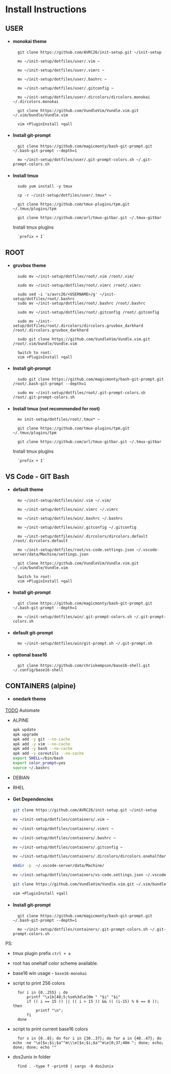 # Install Instructions

## USER
* #### monokai theme

        git clone https://github.com/AVRC26/init-setup.git ~/init-setup

        mv ~/init-setup/dotfiles/user/.vim ~
        
        mv ~/init-setup/dotfiles/user/.vimrc ~

        mv ~/init-setup/dotfiles/user/.bashrc ~

        mv ~/init-setup/dotfiles/user/.gitconfig ~

        mv ~/init-setup/dotfiles/user/.dircolors/dircolors.monokai ~/.dircolors.monokai

        git clone https://github.com/VundleVim/Vundle.vim.git ~/.vim/bundle/Vundle.vim

        vim +PluginInstall +qall

* #### Install git-prompt

        git clone https://github.com/magicmonty/bash-git-prompt.git ~/.bash-git-prompt --depth=1

        mv ~/init-setup/dotfiles/user/.git-prompt-colors.sh ~/.git-prompt-colors.sh


* #### Install tmux
        sudo yum install -y tmux

        cp -r ~/init-setup/dotfiles/user/.tmux* ~

        git clone https://github.com/tmux-plugins/tpm.git ~/.tmux/plugins/tpm

        git clone https://github.com/arl/tmux-gitbar.git ~/.tmux-gitbar

    Install tmux plugins

        `prefix + I`

## ROOT
* #### gruvbox theme

        sudo mv ~/init-setup/dotfiles/root/.vim /root/.vim/
        
        sudo mv ~/init-setup/dotfiles/root/.vimrc /root/.vimrc

        sudo sed -i 's/avrc26/<USERNAME>/g' ~/init-setup/dotfiles/root/.bashrc        
        sudo mv ~/init-setup/dotfiles/root/.bashrc /root/.bashrc

        sudo mv ~/init-setup/dotfiles/root/.gitconfig /root/.gitconfig

        sudo mv ~/init-setup/dotfiles/root/.dircolors/dircolors.gruvbox_darkhard /root/.dircolors.gruvbox_darkhard

        sudo git clone https://github.com/VundleVim/Vundle.vim.git /root/.vim/bundle/Vundle.vim

        Switch to root:
        vim +PluginInstall +qall

* #### Install git-prompt

        sudo git clone https://github.com/magicmonty/bash-git-prompt.git /root/.bash-git-prompt --depth=1

        sudo mv ~/init-setup/dotfiles/root/.git-prompt-colors.sh /root/.git-prompt-colors.sh

* #### Install tmux (not recommended for root)

        mv init-setup/dotfiles/root/.tmux* ~

        git clone https://github.com/tmux-plugins/tpm.git ~/.tmux/plugins/tpm

        git clone https://github.com/arl/tmux-gitbar.git ~/.tmux-gitbar
    
    Install tmux plugins

        `prefix + I`

## VS Code - GIT Bash
* #### default theme

        mv ~/init-setup/dotfiles/win/.vim ~/.vim/
        
        mv ~/init-setup/dotfiles/win/.vimrc ~/.vimrc

        mv ~/init-setup/dotfiles/win/.bashrc ~/.bashrc

        mv ~/init-setup/dotfiles/win/.gitconfig ~/.gitconfig

        mv ~/init-setup/dotfiles/win/.dircolors/dircolors.default /root/.dircolors.default

        mv ~/init-setup/dotfiles/root/vs-code.settings.json ~/.vscode-server/data/Machine/settings.json

        git clone https://github.com/VundleVim/Vundle.vim.git ~/.vim/bundle/Vundle.vim

        Switch to root:
        vim +PluginInstall +qall

* #### Install git-prompt

        git clone https://github.com/magicmonty/bash-git-prompt.git ~/.bash-git-prompt --depth=1

        mv ~/init-setup/dotfiles/win/.git-prompt-colors.sh ~/.git-prompt-colors.sh

* #### default git-prompt
        mv ~/init-setup/dotfiles/win/git-prompt.sh ~/.git-prompt.sh 

* #### optional base16
        git clone https://github.com/chriskempson/base16-shell.git ~/.config/base16-shell


## CONTAINERS (alpine)
* #### onedark theme
[TODO](https://www.ionos.com/community/server-cloud-infrastructure/docker/understanding-and-managing-docker-container-volumes/) Automate

- ALPINE
    ```bash
    apk update
    apk upgrade
    apk add -y git --no-cache
    apk add -y vim --no-cache
    apk add -y bash --no-cache
    apk add -y coreutils --no-cache
    export SHELL=/bin/bash
    export color_prompt=yes
    source ~/.bashrc
    ```

- DEBIAN
- RHEL


* #### **Get Dependencies**    
    ```bash
    git clone https://github.com/AVRC26/init-setup.git ~/init-setup
    
    mv ~/init-setup/dotfiles/containers/.vim ~
    
    mv ~/init-setup/dotfiles/containers/.vimrc ~
    
    mv ~/init-setup/dotfiles/containers/.bashrc ~
    
    mv ~/init-setup/dotfiles/containers/.gitconfig ~
    
    mv ~/init-setup/dotfiles/containers/.dircolors/dircolors.onehalfdark ~/.dircolors.onehalfdark
    
    mkdir -p  ~/.vscode-server/data/Machine/
    
    mv ~/init-setup/dotfiles/containers/vs-code.settings.json ~/.vscode-server/data/Machine/settings.json
    
    git clone https://github.com/VundleVim/Vundle.vim.git ~/.vim/bundle/Vundle.vim
    
    vim +PluginInstall +qall
    ```
    
* #### Install git-prompt

        git clone https://github.com/magicmonty/bash-git-prompt.git ~/.bash-git-prompt --depth=1

        mv ~/init-setup/dotfiles/containers/.git-prompt-colors.sh ~/.git-prompt-colors.sh


PS: 

* tmux plugin prefix `` ctrl + a ``
* root has onehalf color scheme available.
* base16 win usage - `` base16-monokai ``
* script to print 256 colors


        for i in {0..255} ; do
            printf "\x1b[48;5;%sm%3d\e[0m " "$i" "$i"
            if (( i == 15 )) || (( i > 15 )) && (( (i-15) % 6 == 0 )); then
                printf "\n";
            fi
        done

* script to print current base16 colors

        for x in {0..8}; do for i in {30..37}; do for a in {40..47}; do echo -ne "\e[$x;$i;$a""m\\\e[$x;$i;$a""m\e[0;37;40m "; done; echo; done; done; echo ""

* dos2unix in folder

        find . -type f -print0 | xargs -0 dos2unix
